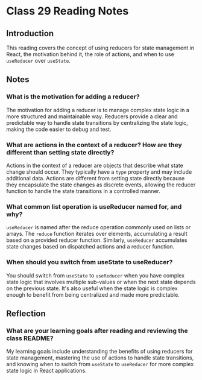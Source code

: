 # Class 29 Reading Notes

## Introduction

This reading covers the concept of using reducers for state management in React, the motivation behind it, the role of actions, and when to use `useReducer` over `useState`.

## Notes

### What is the motivation for adding a reducer?

The motivation for adding a reducer is to manage complex state logic in a more structured and maintainable way. Reducers provide a clear and predictable way to handle state transitions by centralizing the state logic, making the code easier to debug and test.

### What are actions in the context of a reducer? How are they different than setting state directly?

Actions in the context of a reducer are objects that describe what state change should occur. They typically have a `type` property and may include additional data. Actions are different from setting state directly because they encapsulate the state changes as discrete events, allowing the reducer function to handle the state transitions in a controlled manner.

### What common list operation is useReducer named for, and why?

`useReducer` is named after the reduce operation commonly used on lists or arrays. The `reduce` function iterates over elements, accumulating a result based on a provided reducer function. Similarly, `useReducer` accumulates state changes based on dispatched actions and a reducer function.

### When should you switch from useState to useReducer?

You should switch from `useState` to `useReducer` when you have complex state logic that involves multiple sub-values or when the next state depends on the previous state. It's also useful when the state logic is complex enough to benefit from being centralized and made more predictable.

## Reflection

### What are your learning goals after reading and reviewing the class README?

My learning goals include understanding the benefits of using reducers for state management, mastering the use of actions to handle state transitions, and knowing when to switch from `useState` to `useReducer` for more complex state logic in React applications.
